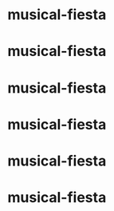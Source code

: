 # musical-fiesta
# musical-fiesta
# musical-fiesta
# musical-fiesta
# musical-fiesta
# musical-fiesta
